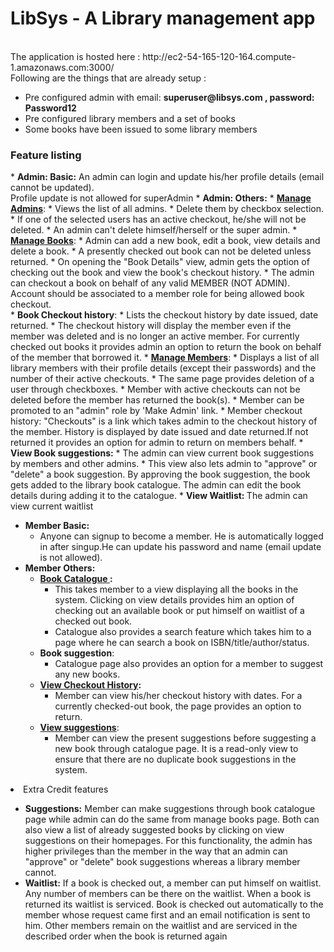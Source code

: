 # LibSys - A Library management app
<title>CSC 517 - Project 1</title><br>
The application is hosted here : http://ec2-54-165-120-164.compute-1.amazonaws.com:3000/ <br>
Following are the things that are already setup :
<ul>
<li>Pre configured admin with email: <b>superuser@libsys.com , password: Password12</b></li>
<li>Pre configured library members and a set of books</li>
<li>Some books have been issued to some library members</li>
</ul>
<h3>Feature listing</h3>
* <b>Admin: Basic:</b> An admin can login and update his/her profile details (email cannot be updated).<br/>Profile update is not allowed for superAdmin
* <b> Admin: Others:</b>
  * <b><u>Manage Admins</u></b>: 
    * Views the list of all admins. 
    * Delete them by checkbox selection. 
    * If one of the selected users has an active checkout, he/she will not be deleted. 
    * An admin can't delete himself/herself or the super admin.
  * <b><u>Manage Books</u></b>: 
    * Admin can add a new book, edit a book, view details and delete a book. 
    * A presently checked out book can not be deleted unless returned. 
    * On opening the "Book Details" view, admin gets the option of checking out the book and view the book's checkout history. 
    * The admin can checkout a book on behalf of any valid MEMBER (NOT ADMIN). Account should be associated to a member role for being allowed book checkout.<br/>
  * <b>Book Checkout history</b>: 
    * Lists the checkout history by date issued, date returned. 
    * The checkout history will display the member even if the member was deleted and is no longer an active member.       For currently checked out books it provides admin an option to return the book on behalf of the member that borrowed it.
  * <b><u>Manage Members</u></b>: 
    * Displays a list of all library members with their profile details (except their passwords) and the number of their active checkouts. 
    * The same page provides deletion of a user through checkboxes. 
    * Member with active checkouts can not be deleted before the member has returned the book(s). 
    * Member can be promoted to an "admin" role by 'Make Admin' link.
    * Member checkout history: "Checkouts" is a link which takes admin to the checkout history of the member. History is displayed by date issued and date returned.If not returned it provides an option for admin to return on members behalf.
  * <b>View Book suggestions:</b> 
    * The admin can view current book suggestions by members and other admins. 
    * This view also lets admin to "approve" or "delete" a book suggestion. By approving the book suggestion, the book gets added to the library book catalogue. The admin can edit the book details during adding it to the catalogue.
  * <b>View Waitlist: </b> The admin can view current waitlist

* <b>Member Basic:</b> 
  * Anyone can signup to become a member. He is automatically logged in after singup.He can update his password and name (email update is not allowed).
* <b>Member Others: </b>
  * <b><u>Book Catalogue </u>:</b> 
    * This takes member to a view displaying all the books in the system. Clicking on view details provides him an option of checking out an available book or put himself on waitlist of a checked out book.
    * Catalogue also provides a search feature which takes him to a page where he can search a book on ISBN/title/author/status.
  * <b>Book suggestion</b>: 
    * Catalogue page also provides an option for a member to suggest any new books.
  * <b><u>View Checkout History</u>:</b> 
    * Member can view his/her checkout history with dates. For a currently checked-out book, the page provides an option to return.
  * <b><u>View suggestions</u></b>: 
    * Member can view the present suggestions before suggesting a new book through catalogue page. It is a read-only view to ensure that there are no duplicate book suggestions in the system.

<li>Extra Credit features</li>
<ul>
<li><b>Suggestions:</b> Member can make suggestions through book catalogue page while admin can do the same from manage books page. Both can also view a list of already suggested books by clicking on view suggestions on their homepages. For this functionality, the admin has higher privileges than the member in the way that an admin can "approve" or "delete" book suggestions whereas a library member cannot.</li>
<li><b>Waitlist:</b> If a book is checked out, a member can put himself on waitlist. Any number of members can be there on the waitlist. When a book is returned its waitlist is serviced. Book is checked out automatically to the member whose request came first and an email notification is sent to him. Other members remain on the waitlist and are serviced in the described order when the book is returned again </li>
</ul>
</ul>

